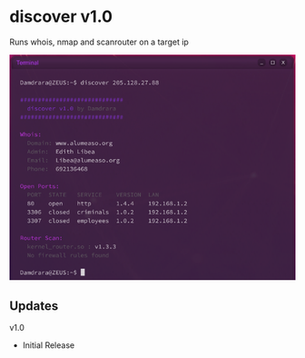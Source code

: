 # discover v1.0
Runs whois, nmap and scanrouter on a target ip

![Example](https://github.com/Damdrara/greyhack-scripts/blob/main/discover/examples/discover.png?raw=true)

## Updates
v1.0
- Initial Release